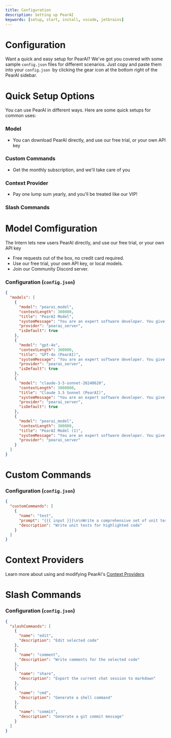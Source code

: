 ```yaml
---
title: Configuration
description: Setting up PearAI
keywords: [setup, start, install, vscode, jetbrains]
---
```


# Configuration

Want a quick and easy setup for PearAI? We've got you covered with some sample `config.json` files for different scenarios. Just copy and paste them into your `config.json `by clicking the gear icon at the bottom right of the PearAI sidebar.

# Quick Setup Options

You can use PearAI in different ways. Here are some quick setups for common uses:

### Model

- You can download PearAI directly, and use our free trial, or your own API key

### Custom Commands

- Get the monthly subscription, and we'll take care of you

### Context Provider

- Pay one lump sum yearly, and you'll be treated like our VIP!

### Slash Commands

# Model Comfiguration

The Intern lets new users PearAI directly, and use our free trial, or your own API key

- Free requests out of the box, no credit card required.
- Use our free trial, your own API key, or local models.
- Join our Community Discord server.

### Configuration (`config.json`)

```json
{
  "models": [
    {
      "model": "pearai_model",
      "contextLength": 300000,
      "title": "PearAI Model",
      "systemMessage": "You are an expert software developer. You give helpful and concise responses.",
      "provider": "pearai_server",
      "isDefault": true
    },
    {
      "model": "gpt-4o",
      "contextLength": 300000,
      "title": "GPT-4o (PearAI)",
      "systemMessage": "You are an expert software developer. You give helpful and concise responses.",
      "provider": "pearai_server",
      "isDefault": true
    },
    {
      "model": "claude-3-5-sonnet-20240620",
      "contextLength": 3000000,
      "title": "Claude 3.5 Sonnet (PearAI)",
      "systemMessage": "You are an expert software developer. You give helpful and concise responses.",
      "provider": "pearai_server",
      "isDefault": true
    },
    {
      "model": "pearai_model",
      "contextLength": 300000,
      "title": "PearAI Model (1)",
      "systemMessage": "You are an expert software developer. You give helpful and concise responses.",
      "provider": "pearai_server"
    }
  ]
}
```

# Custom Commands



### Configuration (`config.json`)

```json
{
  "customCommands": [
    {
      "name": "test",
      "prompt": "{{{ input }}}\n\nWrite a comprehensive set of unit tests for the selected code. It should setup, run tests that check for correctness including important edge cases, and teardown. Ensure that the tests are complete and sophisticated. Give the tests just as chat output, don't edit any file.",
      "description": "Write unit tests for highlighted code"
    }
  ]
}
```

# Context Providers

Learn more about using and modifying PearAI's [Context Providers](/codebase-context)


# Slash Commands

### Configuration (`config.json`)

```json
{
  "slashCommands": [
    {
      "name": "edit",
      "description": "Edit selected code"
    },
    {
      "name": "comment",
      "description": "Write comments for the selected code"
    },
    {
      "name": "share",
      "description": "Export the current chat session to markdown"
    },
    {
      "name": "cmd",
      "description": "Generate a shell command"
    },
    {
      "name": "commit",
      "description": "Generate a git commit message"
    }
  ]
}
```
